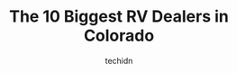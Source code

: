 ---
layout: ampstory
image: https://i0.wp.com/paketmu.com/wp-content/uploads/2023/06/noco-rv-sales-0-in-colorado-1686368046.jpeg?resize=640,853
author: techidn
featured: false
description: Explore the diverse RV Dealer scene in Colorado, home to an incredible selection of 10 establishments catering to every taste. Whether youre in search of iconic favorites or undiscovered tr
title: The 10 Biggest RV Dealers in Colorado
cover:
   title: The 10 Biggest RV Dealers in Colorado
   subtitle: RICKPATE
   background: https://paketmu.com/wp-content/uploads/2023/06/noco-rv-sales-0-in-colorado-1686368046.jpeg

pages: 
 - layout: thirds
   top: <h1>#1 Camping World</h1>
   bottom: "<p>Great camping store! Really looks like a great RV and camping shop. Decided to go here to get some time out. Really nice. Nice staff, great store, and well stocked organi</p>"
   background: https://paketmu.com/wp-content/uploads/2023/06/noco-rv-sales-1-in-colorado-1686368047.jpeg
   backgroundblur: true
 - layout: thirds
   top: <h1>#2 Camping World</h1>
   bottom: "<p>this is a fantastic camping store, RV supply store. the staff are really helpful and knowledgeable and will take time to answer all your questions that you have about any</p>"
   background: https://paketmu.com/wp-content/uploads/2023/06/noco-rv-sales-2-in-colorado-1686368047.jpeg
   cta:
      link: https://paketmu.com/the-10-biggest-rv-dealers-in-colorado/
      text: The 10 Biggest RV Dealers in Colorado
 - layout: thirds
   top: <h1>#3 Camping World</h1>
   bottom: "<p>We were so excited to get our camper. The sales team was terrific and great to work with but when Im told that they do a full inspection of the unit and then you pay for</p>"
   background: https://paketmu.com/wp-content/uploads/2023/06/noco-rv-sales-3-in-colorado-1686368049.jpeg
   cta:
      link: https://paketmu.com/the-10-biggest-rv-dealers-in-colorado/
      text: The 10 Biggest RV Dealers in Colorado
 - layout: thirds
   top: <h1>#4 RVs.com Showroom</h1>
   bottom: "<p>9870 W 48th Ave, Wheat Ridge, CO 80033, United States</p>"
   background: https://images.unsplash.com/photo-1546497974-b213c9efb599?ixlib=rb-4.0.3&ixid=MnwxMjA3fDB8MHxwaG90by1wYWdlfHx8fGVufDB8fHx8&auto=format&fit=crop&w=640&h=853&q=80
   cta:
      link: https://paketmu.com/the-10-biggest-rv-dealers-in-colorado/
      text: The 10 Biggest RV Dealers in Colorado
 - layout: thirds
   top: <h1>#5 Windish RV Center - Lakewood</h1>
   bottom: "<p>11225 W 6th Ave, Lakewood, CO 80215, United States</p>"
   background: https://images.unsplash.com/photo-1552083974-186346191183?ixlib=rb-4.0.3&ixid=MnwxMjA3fDB8MHxwaG90by1wYWdlfHx8fGVufDB8fHx8&auto=format&fit=crop&w=640&h=853&q=80
   cta:
      link: https://paketmu.com/the-10-biggest-rv-dealers-in-colorado/
      text: The 10 Biggest RV Dealers in Colorado
 - layout: thirds
   top: <h1>#6 Windish RV - Colorado Springs</h1>
   bottom: "<p>9279 Bandley Dr, Fountain, CO 80817, United States</p>"
   background: https://images.unsplash.com/photo-1462556791646-c201b8241a94?ixlib=rb-4.0.3&ixid=MnwxMjA3fDB8MHxwaG90by1wYWdlfHx8fGVufDB8fHx8&auto=format&fit=crop&w=640&h=853&q=80
   cta:
      link: https://paketmu.com/the-10-biggest-rv-dealers-in-colorado/
      text: The 10 Biggest RV Dealers in Colorado
 - layout: thirds
   top: <h1>#7 Lazydays RV of Denver</h1>
   bottom: "<p>3640 Chambers Rd, Aurora, CO 80011, United States</p>"
   background: https://images.unsplash.com/photo-1557672172-298e090bd0f1?ixlib=rb-4.0.3&ixid=MnwxMjA3fDB8MHxwaG90by1wYWdlfHx8fGVufDB8fHx8&auto=format&fit=crop&w=640&h=853&q=80
   cta:
      link: https://paketmu.com/the-10-biggest-rv-dealers-in-colorado/
      text: The 10 Biggest RV Dealers in Colorado
 - layout: thirds
   middle: Continue reading...
   background: https://images.unsplash.com/photo-1531169509526-f8f1fdaa4a67?ixlib=rb-4.0.3&ixid=MnwxMjA3fDB8MHxwaG90by1wYWdlfHx8fGVufDB8fHx8&auto=format&fit=crop&w=640&h=853&q=80
   cta:
      link: https://paketmu.com/the-10-biggest-rv-dealers-in-colorado/
      text: The 10 Biggest RV Dealers in Colorado
      
---